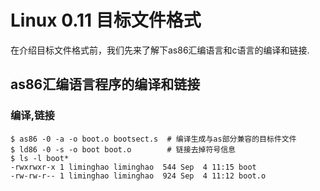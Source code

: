Linux 0.11 目标文件格式
================================================================================

在介绍目标文件格式前，我们先来了解下as86汇编语言和c语言的编译和链接.

as86汇编语言程序的编译和链接
--------------------------------------------------------------------------------

### 编译,链接

```
$ as86 -0 -a -o boot.o bootsect.s  # 编译生成与as部分兼容的目标件文件
$ ld86 -0 -s -o boot boot.o        # 链接去掉符号信息
$ ls -l boot*
-rwxrwxr-x 1 liminghao liminghao  544 Sep  4 11:15 boot
-rw-rw-r-- 1 liminghao liminghao  924 Sep  4 11:12 boot.o
```
